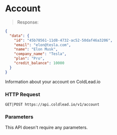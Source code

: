 # Account

> Response:

```json
{
  "data": {
    "id": "45b78561-11d8-4732-ac52-50daf46a3206",
    "email": "elon@tesla.com",
    "name": "Elon Musk",
    "company_name": "Tesla",
    "plan": "Pro",
    "credit_balance": 10000
  }
}
```

Information about your account on ColdLead.io

### HTTP Request

`GET|POST https://api.coldlead.io/v1/account`

### Parameters
This API doesn't require any parameters.

